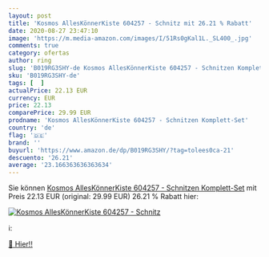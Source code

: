 ```yaml
---
layout: post
title: 'Kosmos AllesKönnerKiste 604257 - Schnitz mit 26.21 % Rabatt'
date: 2020-08-27 23:47:10
image: 'https://m.media-amazon.com/images/I/51Rs0gKal1L._SL400_.jpg'
comments: true
category: ofertas
author: ring
slug: 'B019RG3SHY-de Kosmos AllesKönnerKiste 604257 - Schnitzen Komplett-Set'
sku: 'B019RG3SHY-de'
tags: [  ]
actualPrice: 22.13 EUR
currency: EUR
price: 22.13
comparePrice: 29.99 EUR
prodname: 'Kosmos AllesKönnerKiste 604257 - Schnitzen Komplett-Set'
country: 'de'
flag: '🇩🇪'
brand: ''
buyurl: 'https://www.amazon.de/dp/B019RG3SHY/?tag=tolees0ca-21'
descuento: '26.21'
average: '23.166363636363634'
---
```


Sie können [Kosmos AllesKönnerKiste 604257 - Schnitzen Komplett-Set](https://www.amazon.de/dp/B019RG3SHY/?tag=tolees0ca-21) mit Preis 22.13 EUR (original: 29.99 EUR) 26.21 % Rabatt hier:

[![Kosmos AllesKönnerKiste 604257 - Schnitz](https://m.media-amazon.com/images/I/51Rs0gKal1L._SL400_.jpg)](https://www.amazon.de/dp/B019RG3SHY/?tag=tolees0ca-21)

ℹ️:


[🛒 Hier!!](https://www.amazon.de/dp/B019RG3SHY/?tag=tolees0ca-21)

